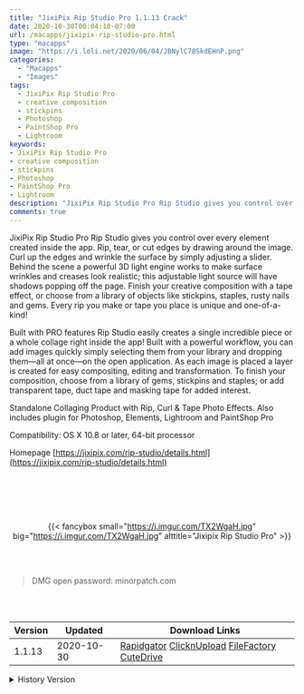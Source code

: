 ```yaml
---
title: "JixiPix Rip Studio Pro 1.1.13 Crack"
date: 2020-10-30T00:04:10-07:00
url: /macapps/jixipix-rip-studio-pro.html
type: "macapps"
image: "https://i.loli.net/2020/06/04/JBNylC78SkdEHnP.png"
categories:
  - "Macapps"
  - "Images"
tags:
  - JixiPix Rip Studio Pro
  - creative composition
  - stickpins
  - Photoshop
  - PaintShop Pro
  - Lightroom
keywords:
- JixiPix Rip Studio Pro
- creative composition
- stickpins
- Photoshop
- PaintShop Pro
- Lightroom
description: "JixiPix Rip Studio Pro Rip Studio gives you control over every element created inside the app. Rip, tear, or cut edges by drawing around the image"
comments: true
---
```


JixiPix Rip Studio Pro Rip Studio gives you control over every element created inside the app. Rip, tear, or cut edges by drawing around the image. Curl up the edges and wrinkle the surface by simply adjusting a slider. Behind the scene a powerful 3D light engine works to make surface wrinkles and creases look realistic; this adjustable light source will have shadows popping off the page. Finish your creative composition with a tape effect, or choose from a library of objects like stickpins, staples, rusty nails and gems. Every rip you make or tape you place is unique and one-of-a-kind!

Built with PRO features Rip Studio easily creates a single incredible piece or a whole collage right inside the app! Built with a powerful workflow, you can add images quickly simply selecting them from your library and dropping them—all at once—on the open application. As each image is placed a layer is created for easy compositing, editing and transformation. To finish your composition, choose from a library of gems, stickpins and staples; or add transparent tape, duct tape and masking tape for added interest.

Standalone Collaging Product with Rip, Curl & Tape Photo Effects. Also includes plugin for Photoshop, Elements, Lightroom and PaintShop Pro



Compatibility: OS X 10.8 or later, 64-bit processor

Homepage [https://jixipix.com/rip-studio/details.html](https://jixipix.com/rip-studio/details.html)

<br/>
<br/>
<script async src="https://pagead2.googlesyndication.com/pagead/js/adsbygoogle.js"></script>
<ins class="adsbygoogle"
     style="display:block; text-align:center;"
     data-ad-layout="in-article"
     data-ad-format="fluid"
     data-ad-client="ca-pub-8746275014476192"
     data-ad-slot="5144997159"></ins>
<script>
     (adsbygoogle = window.adsbygoogle || []).push({});
</script>
<br/>
<br/>


<center>

{{< fancybox small="https://i.imgur.com/TX2WgaH.jpg" big="https://i.imgur.com/TX2WgaH.jpg" alttitle="Jixipix Rip Studio Pro" >}}

</center>

<br/>
<br/>


> DMG open password: minorpatch.com

<br/>

<br/>
<div id="history_version" class="history_version">

| Version | Updated | Download Links |
| ---- | ---- | ---- |
| 1.1.13 | 2020-10-30 | [Rapidgator](https://ouo.io/CtBxlf)   [ClicknUpload](https://ouo.io/opxgfQ)   [FileFactory](https://ouo.io/85r3De)   [CuteDrive](https://ouo.io/6q14Qp) |
<details>
<summary>History Version</summary>

| Version | Updated | Download Links |
| ---- | ---- | ---- |
| 1.1.12 | 2020-07-10 | [UsersCloud](https://ouo.io/eoSMOc)   [ClicknUpload](https://ouo.io/sY0F8n)   [FileFactory](https://ouo.io/Cebkbr)   [CuteDrive](https://ouo.io/w6LJpW) |
| 1.1.10 | 2020-06-04 | [UsersCloud](https://ouo.io/LSaaBs)   [ClicknUpload](https://ouo.io/hLlvS6e)   [FileFactory](https://ouo.io/oeRoYy)   [CuteDrive](https://ouo.io/etm3vL) |
</details>

</div>
